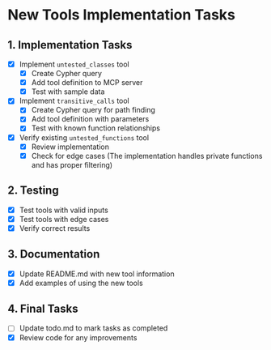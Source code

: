 # New Tools Implementation Tasks

## 1. Implementation Tasks

- [x] Implement `untested_classes` tool
  - [x] Create Cypher query
  - [x] Add tool definition to MCP server
  - [x] Test with sample data

- [x] Implement `transitive_calls` tool
  - [x] Create Cypher query for path finding
  - [x] Add tool definition with parameters
  - [x] Test with known function relationships

- [x] Verify existing `untested_functions` tool
  - [x] Review implementation
  - [x] Check for edge cases (The implementation handles private functions and has proper filtering)

## 2. Testing

- [x] Test tools with valid inputs
- [x] Test tools with edge cases
- [x] Verify correct results

## 3. Documentation

- [x] Update README.md with new tool information
- [x] Add examples of using the new tools

## 4. Final Tasks

- [ ] Update todo.md to mark tasks as completed
- [x] Review code for any improvements
